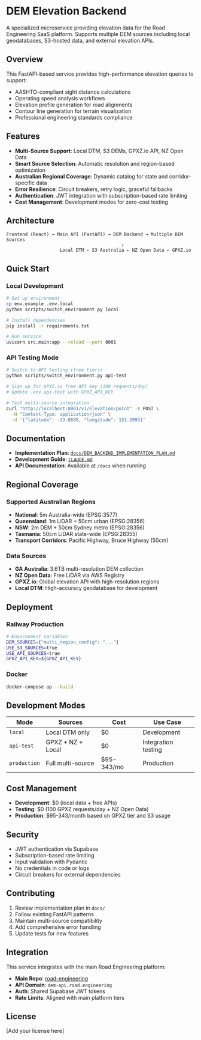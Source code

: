 # DEM Elevation Backend

A specialized microservice providing elevation data for the Road Engineering SaaS platform. Supports multiple DEM sources including local geodatabases, S3-hosted data, and external elevation APIs.

## Overview

This FastAPI-based service provides high-performance elevation queries to support:
- AASHTO-compliant sight distance calculations
- Operating speed analysis workflows  
- Elevation profile generation for road alignments
- Contour line generation for terrain visualization
- Professional engineering standards compliance

## Features

- **Multi-Source Support**: Local DTM, S3 DEMs, GPXZ.io API, NZ Open Data
- **Smart Source Selection**: Automatic resolution and region-based optimization
- **Australian Regional Coverage**: Dynamic catalog for state and corridor-specific data
- **Error Resilience**: Circuit breakers, retry logic, graceful fallbacks
- **Authentication**: JWT integration with subscription-based rate limiting
- **Cost Management**: Development modes for zero-cost testing

## Architecture

```
Frontend (React) → Main API (FastAPI) → DEM Backend → Multiple DEM Sources
                                           ↓
                    Local DTM ← S3 Australia ← NZ Open Data ← GPXZ.io
```

## Quick Start

### Local Development
```bash
# Set up environment
cp env.example .env.local
python scripts/switch_environment.py local

# Install dependencies
pip install -r requirements.txt

# Run service
uvicorn src.main:app --reload --port 8001
```

### API Testing Mode
```bash
# Switch to API testing (free tiers)
python scripts/switch_environment.py api-test

# Sign up for GPXZ.io free API key (100 requests/day)
# Update .env.api-test with GPXZ_API_KEY

# Test multi-source integration
curl "http://localhost:8001/v1/elevation/point" -X POST \
  -H "Content-Type: application/json" \
  -d '{"latitude": -33.8688, "longitude": 151.2093}'
```

## Documentation

- **Implementation Plan**: [`docs/DEM_BACKEND_IMPLEMENTATION_PLAN.md`](docs/DEM_BACKEND_IMPLEMENTATION_PLAN.md)
- **Development Guide**: [`CLAUDE.md`](CLAUDE.md)
- **API Documentation**: Available at `/docs` when running

## Regional Coverage

### Supported Australian Regions
- **National**: 5m Australia-wide (EPSG:3577)
- **Queensland**: 1m LiDAR + 50cm urban (EPSG:28356)
- **NSW**: 2m DEM + 50cm Sydney metro (EPSG:28356)  
- **Tasmania**: 50cm LiDAR state-wide (EPSG:28355)
- **Transport Corridors**: Pacific Highway, Bruce Highway (50cm)

### Data Sources
- **GA Australia**: 3.6TB multi-resolution DEM collection
- **NZ Open Data**: Free LiDAR via AWS Registry
- **GPXZ.io**: Global elevation API with high-resolution regions
- **Local DTM**: High-accuracy geodatabase for development

## Deployment

### Railway Production
```bash
# Environment variables
DEM_SOURCES={"multi_region_config": "..."}
USE_S3_SOURCES=true
USE_API_SOURCES=true
GPXZ_API_KEY=${GPXZ_API_KEY}
```

### Docker
```bash
docker-compose up --build
```

## Development Modes

| Mode | Sources | Cost | Use Case |
|------|---------|------|----------|
| `local` | Local DTM only | $0 | Development |
| `api-test` | GPXZ + NZ + Local | $0 | Integration testing |
| `production` | Full multi-source | $95-343/mo | Production |

## Cost Management

- **Development**: $0 (local data + free APIs)
- **Testing**: $0 (100 GPXZ requests/day + NZ Open Data)
- **Production**: $95-343/month based on GPXZ tier and S3 usage

## Security

- JWT authentication via Supabase
- Subscription-based rate limiting  
- Input validation with Pydantic
- No credentials in code or logs
- Circuit breakers for external dependencies

## Contributing

1. Review implementation plan in `docs/`
2. Follow existing FastAPI patterns
3. Maintain multi-source compatibility
4. Add comprehensive error handling
5. Update tests for new features

## Integration

This service integrates with the main Road Engineering platform:
- **Main Repo**: [road-engineering](https://github.com/LFriske/road-engineering)
- **API Domain**: `dem-api.road.engineering`
- **Auth**: Shared Supabase JWT tokens
- **Rate Limits**: Aligned with main platform tiers

## License

[Add your license here]